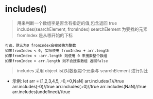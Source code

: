 # includes()

> 用来判断一个数组李是否含有指定的值,包含返回 true
> includes(searchElement, fromIndex)
> searchElement 为要找的元素
> fromIndex 是从哪开始的下标

    可选，默认为0 fromIndex会被装换为整数
    如果fromIndex < 0, 实际使用 fromIndex + arr.length
    如果fromIndex < -arr.length 则使用 0 来搜索整个数组
    如果fromIndex > arr.length 则不会搜索数组 返回false

> includes 采用 object.is()对数组每个元素与 searchElement 进行对比

- 示例:
  let arr = [1,2,3,4,5,,-0,+0,NaN]
  arr.includes(1)//true
  arr.includes(-0)//true
  arr.includes(+0)//true
  arr.includes(NaN)//true
  arr.includes(undefined)//true
